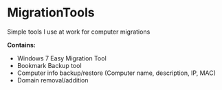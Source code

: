 # MigrationTools
Simple tools I use at work for computer migrations

**Contains:**

* Windows 7 Easy Migration Tool
* Bookmark Backup tool
* Computer info backup/restore (Computer name, description, IP, MAC)
* Domain removal/addition
